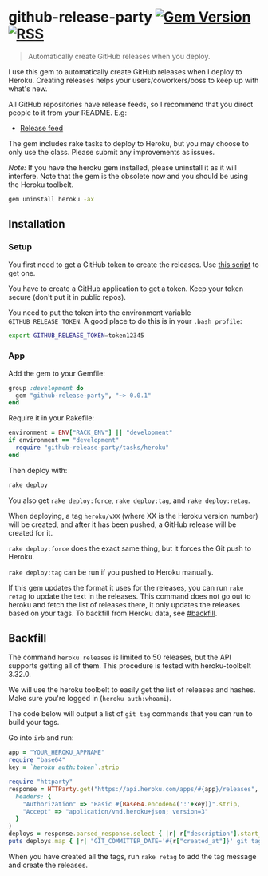 # github-release-party [![Gem Version](https://badge.fury.io/rb/github-release-party.svg)](https://rubygems.org/gems/github-release-party) [![RSS](https://stefansundin.github.io/img/feed.png)](https://github.com/stefansundin/github-release-party/releases.atom)

> Automatically create GitHub releases when you deploy.

I use this gem to automatically create GitHub releases when I deploy to Heroku. Creating releases helps your users/coworkers/boss to keep up with what's new.

All GitHub repositories have release feeds, so I recommend that you direct people to it from your README. E.g:

- [Release feed](https://github.com/stefansundin/github-release-party/releases.atom)

The gem includes rake tasks to deploy to Heroku, but you may choose to only use the class. Please submit any improvements as issues.

*Note:* If you have the heroku gem installed, please uninstall it as it will interfere. Note that the gem is the obsolete now and you should be using the Heroku toolbelt.

```bash
gem uninstall heroku -ax
```


## Installation

### Setup

You first need to get a GitHub token to create the releases. Use [this script](https://gist.github.com/stefansundin/85b9969ab8664b97b7cf) to get one.

You have to create a GitHub application to get a token. Keep your token secure (don't put it in public repos).

You need to put the token into the environment variable `GITHUB_RELEASE_TOKEN`. A good place to do this is in your `.bash_profile`:

```bash
export GITHUB_RELEASE_TOKEN=token12345
```

### App

Add the gem to your Gemfile:

```ruby
group :development do
  gem "github-release-party", "~> 0.0.1"
end
```

Require it in your Rakefile:

```ruby
environment = ENV["RACK_ENV"] || "development"
if environment == "development"
  require "github-release-party/tasks/heroku"
end
```

Then deploy with:

```bash
rake deploy
```

You also get `rake deploy:force`, `rake deploy:tag`, and `rake deploy:retag`.

When deploying, a tag `heroku/vXX` (where XX is the Heroku version number) will be created, and after it has been pushed, a GitHub release will be created for it.

`rake deploy:force` does the exact same thing, but it forces the Git push to Heroku.

`rake deploy:tag` can be run if you pushed to Heroku manually.

If this gem updates the format it uses for the releases, you can run `rake retag` to update the text in the releases. This command does not go out to heroku and fetch the list of releases there, it only updates the releases based on your tags. To backfill from Heroku data, see [#backfill](#backfille).


## Backfill

The command `heroku releases` is limited to 50 releases, but the API supports getting all of them. This procedure is tested with heroku-toolbelt 3.32.0.

We will use the heroku toolbelt to easily get the list of releases and hashes. Make sure you're logged in (`heroku auth:whoami`).

The code below will output a list of `git tag` commands that you can run to build your tags.

Go into `irb` and run:

```ruby
app = "YOUR_HEROKU_APPNAME"
require "base64"
key = `heroku auth:token`.strip

require "httparty"
response = HTTParty.get("https://api.heroku.com/apps/#{app}/releases",
  headers: {
    "Authorization" => "Basic #{Base64.encode64(':'+key)}".strip,
    "Accept" => "application/vnd.heroku+json; version=3"
  }
)
deploys = response.parsed_response.select { |r| r["description"].start_with?("Deploy ") }
puts deploys.map { |r| "GIT_COMMITTER_DATE='#{r["created_at"]}' git tag heroku/v#{r["version"]} " + r["description"][/[0-9a-f]{7}/] }.join("\n")
```

When you have created all the tags, run `rake retag` to add the tag message and create the releases.
